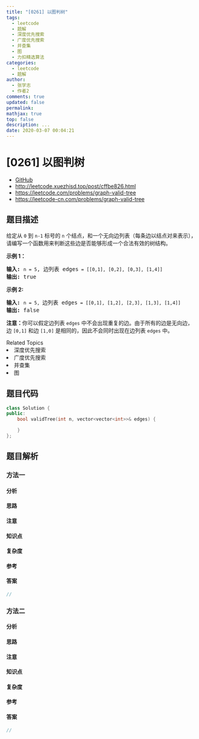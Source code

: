 ```yaml
---
title: "[0261] 以图判树"
tags:
  - leetcode
  - 题解
  - 深度优先搜索
  - 广度优先搜索
  - 并查集
  - 图
  - 力扣精选算法
categories:
  - leetcode
  - 题解
author:
  - 张学志
  - 作者2
comments: true
updated: false
permalink:
mathjax: true
top: false
description: ...
date: 2020-03-07 00:04:21
---
```



# [0261] 以图判树
* [GitHub](https://github.com/algoboy101/LeetCodeCrowdsource/tree/master/_posts/QA/%5B0261%5D%20%E4%BB%A5%E5%9B%BE%E5%88%A4%E6%A0%91.md)
* http://leetcode.xuezhisd.top/post/cffbe826.html
* https://leetcode.com/problems/graph-valid-tree
* https://leetcode-cn.com/problems/graph-valid-tree


## 题目描述

<p>给定从 <code>0</code> 到 <code>n-1</code>&nbsp;标号的&nbsp;<code>n</code> 个结点，和一个无向边列表（每条边以结点对来表示），请编写一个函数用来判断这些边是否能够形成一个合法有效的树结构。</p>

<p><strong>示例 1：</strong></p>

<pre><strong>输入:</strong> <code>n = 5</code>, 边列表 edges<code> = [[0,1], [0,2], [0,3], [1,4]]</code>
<strong>输出:</strong> true</pre>

<p><strong>示例 2:</strong></p>

<pre><strong>输入:</strong> <code>n = 5, </code>边列表 edges<code> = [[0,1], [1,2], [2,3], [1,3], [1,4]]</code>
<strong>输出:</strong> false</pre>

<p><strong>注意：</strong>你可以假定边列表 <code>edges</code> 中不会出现重复的边。由于所有的边是无向边，边&nbsp;<code>[0,1]</code>&nbsp;和边 <code>[1,0]</code>&nbsp;是相同的，因此不会同时出现在边列表 <code>edges</code> 中。</p>
<div><div>Related Topics</div><div><li>深度优先搜索</li><li>广度优先搜索</li><li>并查集</li><li>图</li></div></div>


## 题目代码

```cpp
class Solution {
public:
    bool validTree(int n, vector<vector<int>>& edges) {

    }
};
```


## 题目解析


### 方法一

#### 分析

#### 思路

#### 注意

#### 知识点

#### 复杂度

#### 参考

#### 答案

```cpp
//
```


### 方法二

#### 分析

#### 思路

#### 注意

#### 知识点

#### 复杂度

#### 参考

#### 答案

```cpp
//
```


